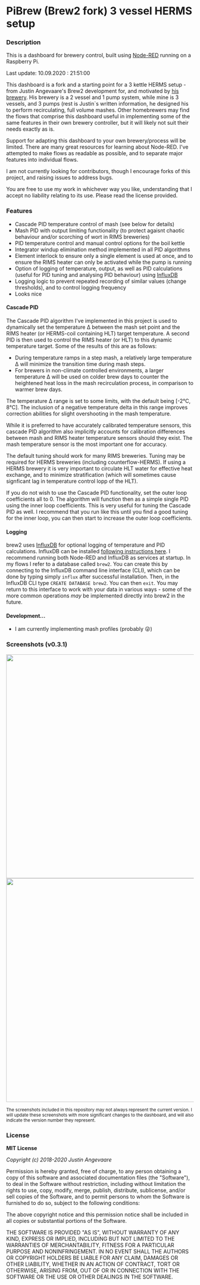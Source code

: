 <h1>PiBrew (Brew2 fork) 3 vessel HERMS setup</h1>
<h3>Description</h3>

This is a dashboard for brewery control, built using [Node-RED](https://github.com/node-red/node-red) running on a Raspberry Pi.

Last update: 10.09.2020 : 21:51:00

This dashboard is a fork and a starting point for a 3 kettle HERMS setup -from Justin Angevaare's Brew2 development for, and motivated by [his brewery](https://onbrewing.com). His brewery is a 2 vessel and 1 pump system, while mine is 3 vessels, and 3 pumps (rest is Justin`s written information, he designed his to perform recirculating, full volume mashes. Other homebrewers may find the flows that comprise this dashboard useful in implementing some of the same features in their own brewery controller, but it will likely not suit their needs exactly as is. 

Support for adapting this dashboard to your own brewery/process will be limited. There are many great resources for learning about Node-RED. I've attempted to make flows as readable as possible, and to separate major features into individual flows. 

I am not currently looking for contributors, though I encourage forks of this project, and raising issues to address bugs.

You are free to use my work in whichever way you like, understanding that I accept no liability relating to its use. Please read the license provided. 

<h3>Features</h3>

* Cascade PID temperature control of mash (see below for details)
* Mash PID with output limiting functionality (to protect agaisnt chaotic behaviour and/or scorching of wort in RIMS breweries)
* PID temperature control and manual control options for the boil kettle
* Integrator windup elimination method implemented in all PID algorithms
* Element interlock to ensure only a single element is used at once, and to ensure the RIMS heater can only be activated while the pump is running
* Option of logging of temperature, output, as well as PID calculations (useful for PID tuning and analysing PID behaviour) using [InfluxDB](https://github.com/influxdata/influxdb)
* Logging logic to prevent repeated recording of similar values (change thresholds), and to control logging frequency 
* Looks nice

<h4>Cascade PID</h4>

The Cascade PID algorithm I've implemented in this project is used to dynamically set the temperature Δ between the mash set point and the RIMS heater (or HERMS-coil containing HLT) target temperature. A second PID is then used to control the RIMS heater (or HLT) to this dynamic temperature target. Some of the results of this are as follows:

* During temperature ramps in a step mash, a relatively large temperature Δ will minimize the transition time during mash steps.
* For brewers in non-climate controlled environments, a larger temperature Δ will be used on colder brew days to counter the heightened heat loss in the mash recirculation process, in comparison to warmer brew days.

The temperature Δ range is set to some limits, with the default being [-2°C, 8°C]. The inclusion of a negative temperature delta in this range improves correction abilities for slight overshooting in the mash temperature.

While it is preferred to have accurately calibrated temperature sensors, this cascade PID algorithm also implicitly accounts for calibration differences between mash and RIMS heater temperature sensors should they exist. The mash temperature sensor is the most important one for accuracy.

The default tuning should work for many RIMS breweries. Tuning may be required for HERMS breweries (including counterflow-HERMS). If using a HERMS brewery it is very important to circulate HLT water for effective heat exchange, and to minimize stratification (which will sometimes cause signficant lag in temperature control lopp of the HLT).

If you do not wish to use the Cascade PID functionality, set the outer loop coefficients all to 0. The algorithm will function then as a simple single PID using the inner loop coefficients. This is very useful for tuning the Cascade PID as well. I recommend that you run like this until you find a good tuning for the inner loop, you can then start to increase the outer loop coefficients.

<h4>Logging</h4>

brew2 uses <a href="https://github.com/influxdata/influxdb">InfluxDB</a> for optional logging of temperature and PID calculations. InfluxDB can be installed <a href="https://docs.influxdata.com/influxdb/v1.7/introduction/installation">following instructions here</a>. I recommend running both Node-RED and InfluxDB as services at startup. In my flows I refer to a database called `brew2`. You can create this by connecting to the InfluxDB command line interface (CLI), which can be done by typing simply `influx` after successful installation. Then, in the InfluxDB CLI type `CREATE DATABASE brew2`. You can then `exit`. You may return to this interface to work with your data in various ways - some of the more common operations *may* be implemented directly into brew2 in the future.

<h4>Development...</h3>

* I am currently implementing mash profiles (probably 😜)

<h3>Screenshots (v0.3.1)</h3>

<img src = "main.png" width=600>
<img src = "mash_settings.png" width=600>

<sub>The screenshots included in this repository may not always represent the current version. I will update these screenshots with more significant changes to the dashboard, and will also indicate the version number they represent.</sub>

<h3>License</h3>
<b>MIT License</b>

<i>Copyright (c) 2018-2020 Justin Angevaare</i>

Permission is hereby granted, free of charge, to any person obtaining a copy
of this software and associated documentation files (the "Software"), to deal
in the Software without restriction, including without limitation the rights
to use, copy, modify, merge, publish, distribute, sublicense, and/or sell
copies of the Software, and to permit persons to whom the Software is
furnished to do so, subject to the following conditions:

The above copyright notice and this permission notice shall be included in all
copies or substantial portions of the Software.

THE SOFTWARE IS PROVIDED "AS IS", WITHOUT WARRANTY OF ANY KIND, EXPRESS OR
IMPLIED, INCLUDING BUT NOT LIMITED TO THE WARRANTIES OF MERCHANTABILITY,
FITNESS FOR A PARTICULAR PURPOSE AND NONINFRINGEMENT. IN NO EVENT SHALL THE
AUTHORS OR COPYRIGHT HOLDERS BE LIABLE FOR ANY CLAIM, DAMAGES OR OTHER
LIABILITY, WHETHER IN AN ACTION OF CONTRACT, TORT OR OTHERWISE, ARISING FROM,
OUT OF OR IN CONNECTION WITH THE SOFTWARE OR THE USE OR OTHER DEALINGS IN THE
SOFTWARE.
